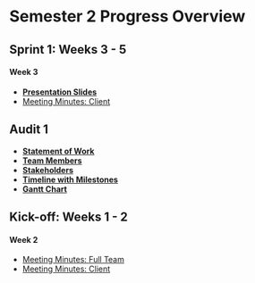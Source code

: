 # Semester 2 Progress Overview

## Sprint 1: Weeks 3 - 5

#### Week 3

* [**Presentation Slides**](https://docs.google.com/presentation/d/1cvQcCeFERK6mRaIhDVObRH1uYKA7Y_bVxbJuNkgO7x8/edit?usp=sharing)
* [Meeting Minutes: Client](MeetingMinutes/MeetingMinutes3.pdf)

## Audit 1
* **[Statement of Work](Audit1/PDF/Statement%20of%20work,%20initialed.pdf)**
* **[Team Members](Audit1/Images/MCSTeam.002.png)**
* **[Stakeholders](Audit1/Images/MCSStakeHolder.001.png)**
* **[Timeline with Milestones](Audit1/Images/Schedule.png)**
* **[Gantt Chart](Audit1/Images/gantt.PNG)**
## Kick-off: Weeks 1 - 2

#### Week 2
* [Meeting Minutes: Full Team](MeetingMinutes/MeetingMinutes2.pdf)
* [Meeting Minutes: Client](MeetingMinutes/MeetingMinutes1.pdf)



